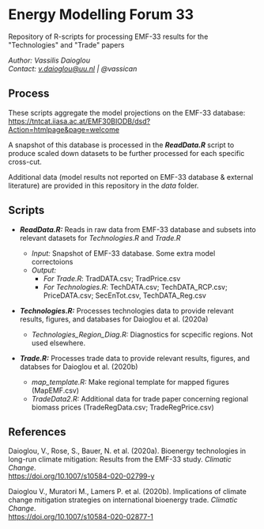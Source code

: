 # Energy Modelling Forum 33 
Repository of R-scripts for processing EMF-33 results for the "Technologies" and "Trade" papers

*Author: Vassilis Daioglou*\
*Contact: v.daioglou@uu.nl | @vassican*

## Process
These scripts aggregate the model projections on the EMF-33 database: \
https://tntcat.iiasa.ac.at/EMF30BIODB/dsd?Action=htmlpage&page=welcome

A snapshot of this database is processed in the ***ReadData.R*** script to produce scaled down datasets to be further processed for each specific cross-cut.

Additional data (model results not reported on EMF-33 database & external literature) are provided in this repository in the *data* folder.

## Scripts
- ***ReadData.R:*** Reads in raw data from EMF-33 database and subsets into relevant datasets for *Technologies.R* and *Trade.R*
  - *Input:* Snapshot of EMF-33 database. Some extra model correctoions
  - *Output:* 
    - *For Trade.R*: TradDATA.csv; TradPrice.csv
    - *For Technologies.R*: TechDATA.csv; TechDATA_RCP.csv; PriceDATA.csv; SecEnTot.csv, TechDATA_Reg.csv
 
- ***Technologies.R:*** Processes technologies data to provide relevant results, figures, and databases for Daioglou et al. (2020a)
  - *Technologies_Region_Diag.R:* Diagnostics for scpecific regions. Not used elsewhere.
 
- ***Trade.R:*** Processes trade data to provide relevant results, figures, and databses for Daioglou et al. (2020b)
  - *map_template.R:* Make regional template for mapped figures (MapEMF.csv)
  - *TradeData2.R:* Additional data for trade paper concerning regional biomass prices (TradeRegData.csv; TradeRegPrice.csv)

## References
Daioglou, V., Rose, S., Bauer, N. et al. (2020a). Bioenergy technologies in long-run climate mitigation: Results from the EMF-33 study. *Climatic Change*.\
 https://doi.org/10.1007/s10584-020-02799-y

Daioglou V., Muratori M., Lamers P. et al. (2020b). Implications of climate change mitigation strategies on international bioenergy trade. *Climatic Change*. \
https://doi.org/10.1007/s10584-020-02877-1
